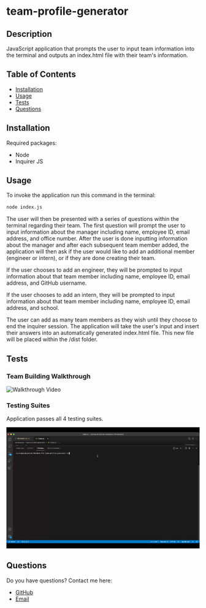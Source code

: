 # team-profile-generator

## Description

JavaScript application that prompts the user to input team information into the terminal and outputs an index.html file with their team's information.

## Table of Contents

* [Installation](#Installation)
* [Usage](#Usage)
* [Tests](#Tests)
* [Questions](#Questions)

## Installation

Required packages:
  * Node
  * Inquirer JS

## Usage

To invoke the application run this command in the terminal:

```bash
node index.js
```

The user will then be presented with a series of questions within the terminal regarding their team. The first question will prompt the user to input information about the manager including name, employee ID, email address, and office number. After the user is done inputting information about the manager and after each subsequent team member added, the application will then ask if the user would like to add an additional member (engineer or intern), or if they are done creating their team.

If the user chooses to add an engineer, they will be prompted to input information about that team member including name, employee ID, email address, and GitHub username.

If the user chooses to add an intern, they will be prompted to input information about that team member including name, employee ID, email address, and school.

The user can add as many team members as they wish until they choose to end the inquirer session. The application will take the user's input and insert their answers into an automatically generated index.html file. This new file will be placed within the /dist folder.

## Tests

### Team Building Walkthrough

![Walkthrough Video](./images/team-profile-generator-walkthrough.gif)

### Testing Suites

Application passes all 4 testing suites.

![Testing Video](./images/team-profile-generator-testing.gif)

## Questions

Do you have questions? Contact me here:

* [GitHub](https://github.com/laurenlgoss)
* [Email](laurenlgoss98@gmail.com)